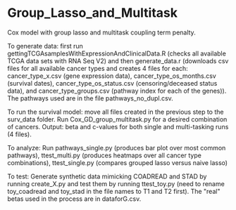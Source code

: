 # Group_Lasso_and_Multitask

Cox model with group lasso and multitask coupling term penalty.

To generate data: first run gettingTCGAsamplesWithExpressionAndClinicalData.R (checks all available TCGA data sets with RNA Seq V2) and then generate_data.r (downloads csv files for all available cancer types and creates 4 files for each: cancer_type_x.csv (gene expression data), cancer_type_os_months.csv (survival dates), cancer_type_os_status.csv (censoring/deceased status data), and cancer_type_groups.csv (pathway index for each of the genes)). The pathways used are in the file pathways_no_dupl.csv.

To run the survival model: move all files created in the previous step to the surv_data folder. Run Cox_GD_group_multitask.py for a desired combination of cancers. Output: beta and c-values for both single and multi-tasking runs (4 files).

To analyze: Run pathways_single.py (produces bar plot over most common pathways), ttest_multi.py (produces heatmaps over all cancer type combinations), ttest_single.py (compares grouped lasso versus naive lasso)

To test: Generate synthetic data mimicking COADREAD and STAD by running create_X.py and test them by running ttest_toy.py (need to rename toy_coadread and toy_stad in the file names to T1 and T2 first). The "real" betas used in the process are in dataforG.csv.
